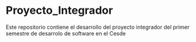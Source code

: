 # Proyecto_Integrador
Este repositorio contiene el desarrollo del proyecto integrador del primer semestre de desarrolo de software en el Cesde
